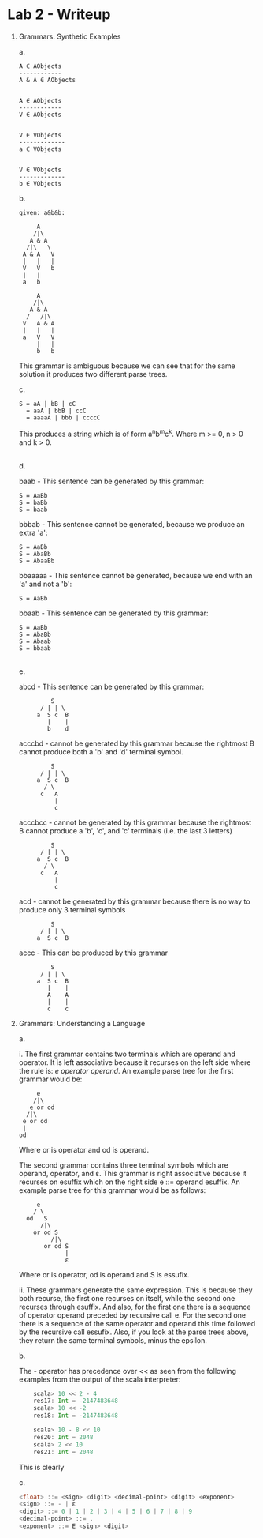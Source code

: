 # Lab 2 - Writeup
 
1. Grammars: Synthetic Examples

	a.
	```
	A ∈ AObjects
	------------
	A & A ∈ AObjects


	A ∈ AObjects
	------------
	V ∈ AObjects


	V ∈ VObjects
	-------------
	a ∈ VObjects


	V ∈ VObjects
	-------------
	b ∈ VObjects
	```

	b.
	```
	given: a&b&b:

	     A            
        /|\           
       A & A          
      /|\   \  
     A & A   V         
     |   |   |       
     V   V   b        
     |   |
     a   b

     	 A            
        /|\           
       A & A  
      /   /|\
     V   A & A
     |   |   |
     a   V   V
     	 |	 |
     	 b   b
 	```

 	This grammar is ambiguous because we can see that for the same solution it produces two different parse trees.

 	c.
 	```
 	S = aA | bB | cC
 	  = aaA | bbB | ccC
 	  = aaaaA | bbb | ccccC
 	```  
 	This produces a string which is of form a<sup>n</sup>b<sup>m</sup>c<sup>k</sup>. Where m >= 0, n > 0 and k > 0.

 	<br>
 	d.

 	baab - This sentence can be generated by this grammar:
 	```
 	S = AaBb
 	S = baBb
 	S = baab
 	```

 	bbbab - This sentence cannot be generated, because we produce an extra 'a':
 	```
 	S = AaBb
 	S = AbaBb
 	S = AbaaBb
 	```

 	bbaaaaa - This sentence cannot be generated, because we end with an 'a' and not a 'b':
 	```
 	S = AaBb
 	```

 	bbaab - This sentence can be generated by this grammar:
 	```
 	S = AaBb
 	S = AbaBb
 	S = Abaab
 	S = bbaab
 	```
 	<br>
 	e.

 	abcd - This sentence can be generated by this grammar:
 	```
 		     S
 		  / | | \
 		 a  S c  B
 		 	|    |
 		 	b    d
 	```
 	acccbd - cannot be generated by this grammar because the rightmost B cannot produce both a 'b' and 'd' terminal symbol.
 	```
 		     S
 		  / | | \
 		 a  S c  B
 		   / \    
 		  c   A   
 		  	  |
 		  	  c
 	```
 	acccbcc - cannot be generated by this grammar because the rightmost B cannot produce a 'b', 'c', and 'c' terminals (i.e. the last 3 letters)
 	```
 		     S
 		  / | | \
 		 a  S c  B
 		   / \    
 		  c   A   
 		  	  |
 		  	  c
 	```
 	acd - cannot be generated by this grammar because there is no way to produce only 3 terminal symbols
	```
		     S
		  / | | \
		 a  S c  B
	 ```
	 accc - This can be produced by this grammar
 	```
		     S
		  / | | \
		 a  S c  B
		    |    |
		    A    A
		    |    |
		    c    c
    ```

2. Grammars: Understanding a Language

	a. 

	i. The first grammar contains two terminals which are operand and operator. It is left associative because it recurses on the left side where the rule is: <i>e operator operand</i>. An example parse tree for the first grammar would be:
	```
	     e            
        /|\           
       e or od          
      /|\   
     e or od        
     |      
    od   
    ```
    Where or is operator and od is operand.


	The second grammar contains three terminal symbols which are operand, operator, and ε. This grammar is right associative because it recurses on esuffix which on the right side e ::= operand esuffix. An example parse tree for this grammar would be as follows:
	```
	 	 e            
        / \           
      od   S 
     	  /|\
        or od S
	         /|\
	       or od S
	        	 |
	        	 ε
	```
	Where or is operator, od is operand and S is essufix.

	ii. These grammars generate the same expression. This is because they both recurse, the first one recurses on itself, while the second one recurses through esuffix. And also, for the first one there is a sequence of operator operand preceded by recursive call e.
	For the second one there is a sequence of the same operator and operand this time followed by the recursive call essufix. Also, if you look at the parse trees above, they return the same terminal symbols, minus the epsilon.

	b.

	The - operator has precedence over << as seen from the following examples from the output of the scala interpreter:
	
	``` scala
		scala> 10 << 2 - 4
		res17: Int = -2147483648
		scala> 10 << -2
		res18: Int = -2147483648

		scala> 10 - 8 << 10
		res20: Int = 2048
		scala> 2 << 10
		res21: Int = 2048
	```
	This is clearly 

	c.
	``` scala
	<float> ::= <sign> <digit> <decimal-point> <digit> <exponent>
	<sign> ::= - | ε
	<digit> ::= 0 | 1 | 2 | 3 | 4 | 5 | 6 | 7 | 8 | 9 
	<decimal-point> ::= .
	<exponent> ::= E <sign> <digit>
	```
